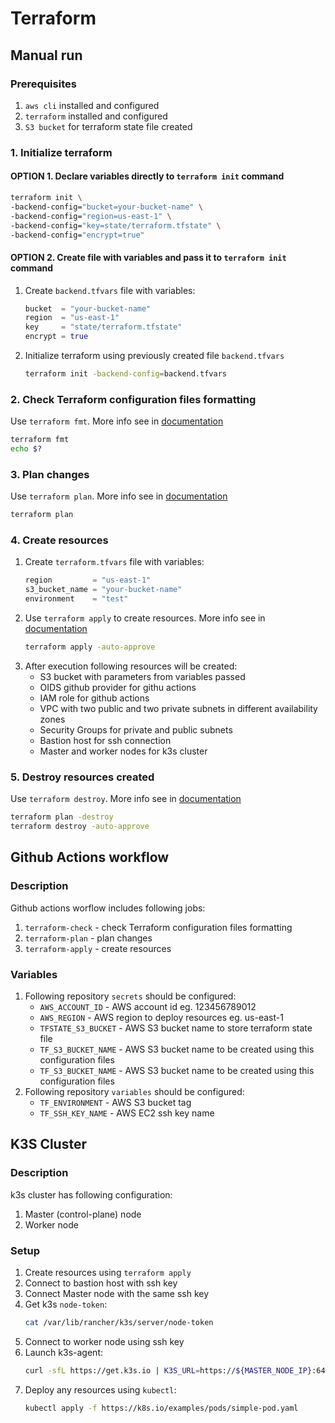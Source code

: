 # Terraform
## Manual run
### Prerequisites
1. `aws cli` installed and configured
1. `terraform` installed and configured
1. `S3 bucket` for terraform state file created
### 1. Initialize terraform
#### OPTION 1. Declare variables directly to `terraform init` command
```bash
terraform init \
-backend-config="bucket=your-bucket-name" \
-backend-config="region=us-east-1" \
-backend-config="key=state/terraform.tfstate" \
-backend-config="encrypt=true"
```
#### OPTION 2. Create file with variables and pass it to `terraform init` command
1. Create `backend.tfvars` file with variables:
    ```tfvars
    bucket  = "your-bucket-name"
    region  = "us-east-1"
    key     = "state/terraform.tfstate"
    encrypt = true
    ```
1. Initialize terraform using previously created file `backend.tfvars`
    ```bash
    terraform init -backend-config=backend.tfvars
    ```
### 2. Check Terraform configuration files formatting
Use `terraform fmt`. More info see in [documentation](https://developer.hashicorp.com/terraform/cli/commands/fmt)
```bash
terraform fmt
echo $?
```
### 3. Plan changes
Use `terraform plan`. More info see in [documentation](https://developer.hashicorp.com/terraform/cli/commands/plan)
```bash
terraform plan
```
### 4. Create resources
1. Create `terraform.tfvars` file with variables:
    ```tfvars
    region         = "us-east-1"
    s3_bucket_name = "your-bucket-name"
    environment    = "test"
    ```
1. Use `terraform apply` to create resources. More info see in [documentation](https://developer.hashicorp.com/terraform/cli/commands/apply)
    ```bash
    terraform apply -auto-approve
    ```
1. After execution following resources will be created:
    * S3 bucket with parameters from variables passed
    * OIDS github provider for githu actions
    * IAM role for github actions
    * VPC with two public and two private subnets in different availability zones
    * Security Groups for private and public subnets
    * Bastion host for ssh connection
    * Master and worker nodes for k3s cluster
### 5. Destroy resources created
Use `terraform destroy`. More info see in [documentation](https://developer.hashicorp.com/terraform/cli/commands/destroy)
```bash
terraform plan -destroy
terraform destroy -auto-approve
```
## Github Actions workflow
### Description
Github actions worflow includes following jobs:
1. `terraform-check` - check Terraform configuration files formatting
1. `terraform-plan` - plan changes
1. `terraform-apply` - create resources
### Variables
1. Following repository `secrets` should be configured:
    * `AWS_ACCOUNT_ID` - AWS account id eg. 123456789012
    * `AWS_REGION` - AWS region to deploy resources eg. us-east-1
    * `TFSTATE_S3_BUCKET` - AWS S3 bucket name to store terraform state file
    * `TF_S3_BUCKET_NAME` - AWS S3 bucket name to be created using this configuration files
    * `TF_S3_BUCKET_NAME` - AWS S3 bucket name to be created using this configuration files
1. Following repository `variables` should be configured:
    * `TF_ENVIRONMENT` - AWS S3 bucket tag
    * `TF_SSH_KEY_NAME` - AWS EC2 ssh key name
## K3S Cluster
### Description
k3s cluster has following configuration:
1. Master (control-plane) node
1. Worker node
### Setup
1. Create resources using `terraform apply`
1. Connect to bastion host with ssh key
1. Connect Master node with the same ssh key
1. Get k3s `node-token`:
    ```bash
    cat /var/lib/rancher/k3s/server/node-token
    ```
1. Connect to worker node using ssh key
1. Launch k3s-agent:
    ```bash
    curl -sfL https://get.k3s.io | K3S_URL=https://${MASTER_NODE_IP}:6443 K3S_TOKEN="${K3S_NODE_TOKEN}" sh -s
    ```
1. Deploy any resources using `kubectl`:
    ```bash
    kubectl apply -f https://k8s.io/examples/pods/simple-pod.yaml
    ```